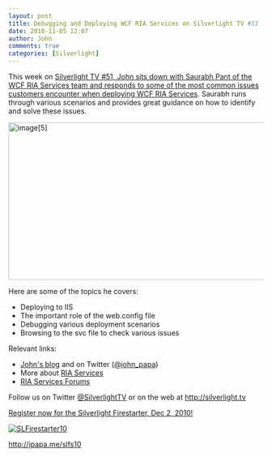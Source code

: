 ```yaml
---
layout: post
title: Debugging and Deploying WCF RIA Services on Silverlight TV #51
date: 2010-11-05 12:07
author: John
comments: true
categories: [Silverlight]
---
```

<p>This week on <a href="http://jpapa.me/sltv51">Silverlight TV #51, John sits down with Saurabh Pant of the WCF RIA Services team and responds to some of the most common issues customers encounter when deploying WCF RIA Services</a>. Saurabh runs through various scenarios and provides great guidance on how to identify and solve these issues. </p>  <p><a href="http://jpapa.me/sltv51"><img style="background-image: none; border-bottom: 0px; border-left: 0px; padding-left: 0px; padding-right: 0px; display: inline; border-top: 0px; border-right: 0px; padding-top: 0px" title="image[5]" border="0" alt="image[5]" src="/wp-content/uploads/files/media/image/Windows-Live-Writer/Silverlight-TV-51-Debugging-and-Deployin_8026/image%5B5%5D_3c77e35a-2406-42e8-8a2b-44579f46798c.png" width="562" height="311" /></a> </p>  <p>Here are some of the topics he covers: </p>  <ul>   <li>Deploying to IIS </li>    <li>The important role of the web.config file </li>    <li>Debugging various deployment scenarios </li>    <li>Browsing to the svc file to check various issues </li> </ul>  <p>Relevant links: </p>  <ul>   <li><a href="/">John's blog</a> and on Twitter (<a href="http://twitter.com/john_papa">@john_papa</a>) </li>    <li>More about <a href="http://silverlight.net/riaservices">RIA Services</a> </li>    <li><a href="http://jpapa.me/riasvcsforums">RIA Services Forums</a></li> </ul>  <p>Follow us on Twitter <a href="http://www.twitter.com/SilverlightTV">@SilverlightTV</a> or on the web at <a href="http://silverlight.tv/">http://silverlight.tv</a> </p>  <p><a href="http://jpapa.me/slfs10">Register now for the Silverlight Firestarter, Dec 2, 2010!</a></p>  <p><a href="http://jpapa.me/slfs10"><img alt="SLFirestarter10" src="/wp-content/uploads/files/downloads/SLFirestarter_300X250.jpg" /></a></p>  <p><a href="http://jpapa.me/slfs10">http://jpapa.me/slfs10</a></p>

